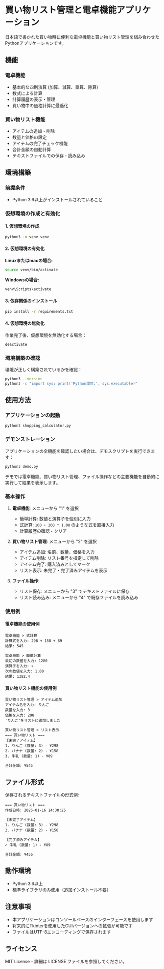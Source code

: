 # 買い物リスト管理と電卓機能アプリケーション

日本語で書かれた買い物時に便利な電卓機能と買い物リスト管理を組み合わせたPythonアプリケーションです。

## 機能

### 電卓機能
- 基本的な四則演算 (加算、減算、乗算、除算)
- 数式による計算
- 計算履歴の表示・管理
- 買い物中の価格計算に最適化

### 買い物リスト機能
- アイテムの追加・削除
- 数量と価格の設定
- アイテムの完了チェック機能
- 合計金額の自動計算
- テキストファイルでの保存・読み込み

## 環境構築

### 前提条件
- Python 3.6以上がインストールされていること

### 仮想環境の作成と有効化

#### 1. 仮想環境の作成
```bash
python3 -m venv venv
```

#### 2. 仮想環境の有効化

**Linuxまたはmacの場合:**
```bash
source venv/bin/activate
```

**Windowsの場合:**
```bash
venv\Scripts\activate
```

#### 3. 依存関係のインストール
```bash
pip install -r requirements.txt
```

#### 4. 仮想環境の無効化
作業完了後、仮想環境を無効化する場合：
```bash
deactivate
```

### 環境構築の確認
環境が正しく構築されているかを確認：
```bash
python3 --version
python3 -c "import sys; print('Python環境:', sys.executable)"
```

## 使用方法

### アプリケーションの起動
```bash
python3 shopping_calculator.py
```

### デモンストレーション
アプリケーションの全機能を確認したい場合は、デモスクリプトを実行できます：
```bash
python3 demo.py
```
デモでは電卓機能、買い物リスト管理、ファイル操作などの主要機能を自動的に実行して結果を表示します。

### 基本操作
1. **電卓機能**: メニューから "1" を選択
   - 簡単計算: 数値と演算子を個別に入力
   - 式計算: `100 + 200 * 1.08` のような式を直接入力
   - 計算履歴の確認・クリア

2. **買い物リスト管理**: メニューから "2" を選択
   - アイテム追加: 名前、数量、価格を入力
   - アイテム削除: リスト番号を指定して削除
   - アイテム完了: 購入済みとしてマーク
   - リスト表示: 未完了・完了済みアイテムを表示

3. **ファイル操作**:
   - リスト保存: メニューから "3" でテキストファイルに保存
   - リスト読み込み: メニューから "4" で既存ファイルを読み込み

### 使用例

#### 電卓機能の使用例
```
電卓機能 > 式計算
計算式を入力: 298 + 158 + 89
結果: 545

電卓機能 > 簡単計算
最初の数値を入力: 1280
演算子を入力: ×
次の数値を入力: 1.08
結果: 1382.4
```

#### 買い物リスト機能の使用例
```
買い物リスト管理 > アイテム追加
アイテム名を入力: りんご
数量を入力: 3
価格を入力: 298
'りんご'をリストに追加しました

買い物リスト管理 > リスト表示
=== 買い物リスト ===
【未完了アイテム】
1. りんご (数量: 3) - ¥298
2. バナナ (数量: 2) - ¥158
3. 牛乳 (数量: 1) - ¥89

合計金額: ¥545
```

## ファイル形式

保存されるテキストファイルの形式例:
```
=== 買い物リスト ===
作成日時: 2025-01-16 14:30:25

【未完了アイテム】
1. りんご (数量: 3) - ¥298
2. バナナ (数量: 2) - ¥158

【完了済みアイテム】
✓ 牛乳 (数量: 1) - ¥89

合計金額: ¥456
```

## 動作環境

- Python 3.6以上
- 標準ライブラリのみ使用（追加インストール不要）

## 注意事項

- 本アプリケーションはコンソールベースのインターフェースを使用します
- 将来的にTkinterを使用したGUIバージョンへの拡張が可能です
- ファイルはUTF-8エンコーディングで保存されます

## ライセンス

MIT License - 詳細は LICENSE ファイルを参照してください。